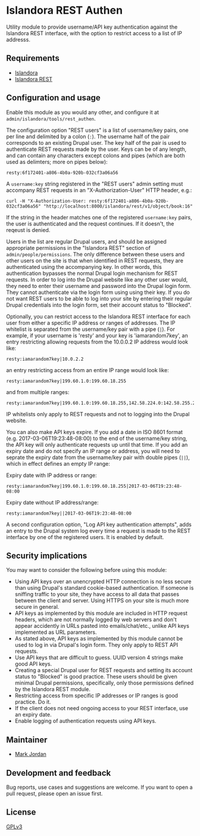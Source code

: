 # Islandora REST Authen

Utility module to provide username/API key authentication against the Islandora REST interface, with the option to restrict access to a list of IP addresss.

## Requirements

* [Islandora](https://github.com/Islandora/islandora)
* [Islandora REST](https://github.com/discoverygarden/islandora_rest)

## Configuration and usage

Enable this module as you would any other, and configure it at `admin/islandora/tools/rest_authen`.

The configuration option "REST users" is a list of username/key pairs, one per line and delimited by a colon (`:`). The username half of the pair corresponds to an existing Drupal user. The key half of the pair is used to authenticate REST requests made by the user. Keys can be of any length, and can contain any characters except colons and pipes (which are both used as delimters; more on pipes below):

```
resty:6f172401-a806-4b0a-920b-032cf3a06a56
```

A `username:key` string registered in the "REST users" admin setting must accompany REST requests in an "X-Authorization-User" HTTP header, e.g.:

`curl -H "X-Authorization-User: resty:6f172401-a806-4b0a-920b-032cf3a06a56" "http://localhost:8000/islandora/rest/v1/object/book:16"`


If the string in the header matches one of the registered `username:key` pairs, the user is authenticated and the request continues. If it doesn't, the reqeust is denied.

Users in the list are regular Drupal users, and should be assigned appropriate permissions in the "Islandora REST" section of `admin/people/permissions`. The only difference between these users and other users on the site is that when identified in REST requests, they are authenticated using the accompanying key. In other words, this authentication bypasses the normal Drupal login mechanism for REST requests. In order to log into the Drupal website like any other user would, they need to enter their username and password into the Drupal login form. They cannot authenticate via the login form using using their key. If you do not want REST users to be able to log into your site by entering their regular Drupal credentials into the login form, set their account status to "Blocked".

Optionally, you can restrict access to the Islandora REST interface for each user from either a specific IP address or ranges of addresses. The IP whitelist is separated from the username/key pair with a pipe (`|`). For example, if your username is 'resty' and your key is 'iamarandom7key', an entry restricting allowing requests from the 10.0.0.2 IP address would look like:

```
resty:iamarandom7key|10.0.2.2
```

an entry restricting access from an entire IP range would look like:

```
resty:iamarandom7key|199.60.1.0:199.60.18.255
```

and from multiple ranges:

```
resty:iamarandom7key|199.60.1.0:199.60.18.255,142.58.224.0:142.58.255.255
```

IP whitelists only apply to REST requests and not to logging into the Drupal website.

You can also make API keys expire. If you add a date in ISO 8601 format (e.g. 2017-03-06T19:23:48-08:00) to the end of the username/key string, the API key will only authenticate requests up until that time. If you add an expiry date and do not specify an IP range or address, you will need to seprate the expiry date from the username/key pair with double pipes (`||`), which in effect defines an empty IP range:

Expiry date with IP address or range:

```
resty:iamarandom7key|199.60.1.0:199.60.18.255|2017-03-06T19:23:48-08:00
```

Expiry date without IP address/range:

```
resty:iamarandom7key||2017-03-06T19:23:48-08:00
```


A second configuration option, "Log API key authentication attempts", adds an entry to the Drupal system log every time a request is made to the REST interface by one of the registered users. It is enabled by default.

## Security implications

You may want to consider the following before using this module:

* Using API keys over an unencrypted HTTP connection is no less secure than using Drupal's standard cookie-based authentication. If someone is sniffing traffic to your site, they have access to all data that passes between the client and server. Using HTTPS on your site is much more secure in general.
* API keys as implemented by this module are included in HTTP request headers, which are not normally logged by web servers and don't appear accidently in URLs pasted into emails/chat/etc., unlike API keys implemented as URL parameters.
* As stated above, API keys as implemented by this module cannot be used to log in via Drupal's login form. They only apply to REST API requests.
* Use API keys that are difficult to guess. UUID version 4 strings make good API keys.
* Creating a special Drupal user for REST requests and setting its account status to "Blocked" is good practice. These users should be given minimal Drupal permissions, specifically, only those permissions defined by the Islandora REST module.
* Restricting access from specific IP addresses or IP ranges is good practice. Do it.
* If the client does not need ongoing access to your REST interface, use an expiry date.
* Enable logging of authentication requests using API keys.


## Maintainer

* [Mark Jordan](https://github.com/mjordan)

## Development and feedback

Bug reports, use cases and suggestions are welcome. If you want to open a pull request, please open an issue first.

## License

 [GPLv3](http://www.gnu.org/licenses/gpl-3.0.txt)
